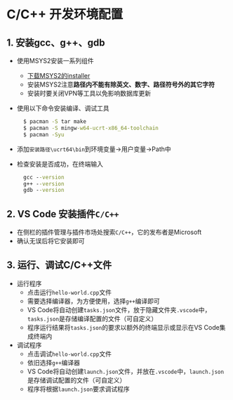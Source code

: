 # C/C++ 开发环境配置

## 1. 安装gcc、g++、gdb

* 使用MSYS2安装一系列组件
  * [下载MSYS2的installer](https://www.msys2.org/)
  * 安装MSYS2注意**路径内不能有除英文、数字、路径符号外的其它字符**
  * 安装时要关闭VPN等工具以免影响数据库更新
* 使用以下命令安装编译、调试工具

  ```cmd
    $ pacman -S tar make
    $ pacman -S mingw-w64-ucrt-x86_64-toolchain
    $ pacman -Syu
  ```

* 添加`安装路径\ucrt64\bin`到环境变量->用户变量->Path中
* 检查安装是否成功，在终端输入

  ```cmd
    gcc --version
    g++ --version
    gdb --version
  ```

## 2. VS Code 安装插件`C/C++`

* 在侧栏的插件管理与插件市场处搜索`C/C++`，它的发布者是Microsoft
* 确认无误后将它安装即可

## 3. 运行、调试C/C++文件

* 运行程序
  * 点击运行`hello-world.cpp`文件
  * 需要选择编译器，为方便使用，选择`g++`编译即可
  * VS Code将自动创建`tasks.json`文件，放于隐藏文件夹`.vscode`中，`tasks.json`是存储编译配置的文件（可自定义）
  * 程序运行结果将`tasks.json`的要求以额外的终端显示或显示在VS Code集成终端内
* 调试程序
  * 点击调试`hello-world.cpp`文件
  * 依旧选择`g++`编译器
  * VS Code将自动创建`launch.json`文件，并放在`.vscode`中，`launch.json`是存储调试配置的文件（可自定义）
  * 程序将根据`launch.json`要求调试程序
